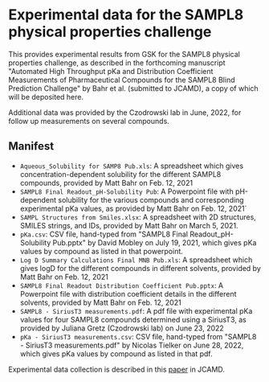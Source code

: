 # Experimental data for the SAMPL8 physical properties challenge

This provides experimental results from GSK for the SAMPL8 physical properties challenge, as described in the forthcoming manuscript "Automated High Throughput pKa and Distribution Coefficient Measurements of Pharmaceutical Compounds for the SAMPL8 Blind Prediction Challenge" by Bahr et al. (submitted to JCAMD), a copy of which will be deposited here.

Additional data was provided by the Czodrowski lab in June, 2022, for follow up measurements on several compounds.


## Manifest
- `Aqueous_Solubility for SAMP8 Pub.xls`: A spreadsheet which gives concentration-dependent solubility for the different SAMPL8 compounds, provided by Matt Bahr on Feb. 12, 2021
- `SAMPL8 Final Readout_pH-Solubility Pub`: A Powerpoint file with pH-dependent solubility for the various compounds and corresponding experimental pKa values, as provided by Matt Bahr on Feb. 12, 2021`
- `SAMPL Structures from Smiles.xlsx`: A spreadsheet with 2D structures, SMILES strings, and IDs, provided by Matt Bahr on March 5, 2021.
- `pKa.csv`: CSV file, hand-typed from "SAMPL8 Final Readout_pH-Solubility Pub.pptx" by David Mobley on July 19, 2021, which gives pKa values by compound as listed in that powerpoint.
- `Log D Summary Calculations Final MNB Pub.xls`: A spreadsheet which gives logD for the different compounds in different solvents, provided by Matt Bahr on Feb. 12, 2021
- `SAMPL8 Final Readout Distribution Coefficient Pub.pptx`: A Powerpoint file with distribution coefficient details in the different solvents, provided by Matt Bahr on Feb. 12, 2021
- `SAMPL8 - SiriusT3 measurements.pdf`: A pdf file with experimental pKa values for four SAMPL8 compounds determined using a SiriusT3, as provided by Juliana Gretz (Czodrowski lab) on June 23, 2022
- `pKa - SiriusT3 measurements.csv`: CSV file, hand-typed from "SAMPL8 - SiriusT3 measurements.pdf" by Nicolas Tielker on June 28, 2022, which gives pKa values by compound as listed in that pdf.

Experimental data collection is described in this [paper](https://link.springer.com/article/10.1007/s10822-021-00427-0) in JCAMD.

